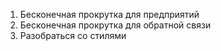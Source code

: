 1. Бесконечная прокрутка для предприятий
2. Бесконечная прокрутка для обратной связи
3. Разобраться со стилями
